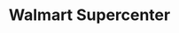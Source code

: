 ---
title: "Walmart Supercenter"
url: /miami/walmart-supercenter-southwest-88th-street/
shop: supermarket
---